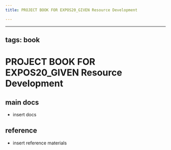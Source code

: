 ```yaml
---
title: PROJECT BOOK FOR EXPOS20_GIVEN Resource Development

---
```



---
tags: book
---

PROJECT BOOK FOR EXPOS20_GIVEN Resource Development
===

main docs
---

- insert docs

reference
---

- insert reference materials

